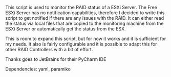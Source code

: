 This script is used to monitor the RAID status of a ESXi Server.
The Free ESXi Server has no notification capabilities,
therefore I decided to write this script to get notified if there are any issues with the RAID.
It can either read the status via local files that are copied to the monitoring machine from the ESXi Server
or automatically get the status from the ESX.

This is room to expand this script, but for now it works and it is sufficient for my needs.
It also is fairly configurable and it is possible to adapt this for other RAID Controllers with a bit of effort.

Thanks goes to JetBrains for their PyCharm IDE

Dependencies: yaml, paramiko